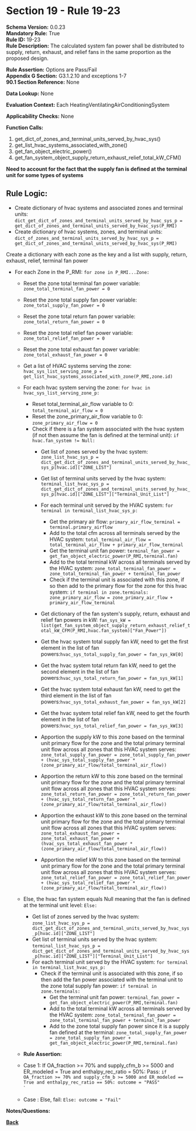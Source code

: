 # Section 19 - Rule 19-23           
**Schema Version:** 0.0.23    
**Mandatory Rule:** True    
**Rule ID:** 19-23         
**Rule Description:** The calculated system fan power shall be distributed to supply, return, exhaust, and relief fans in the same proportion as the proposed design.   

**Rule Assertion:** Options are Pass/Fail    
**Appendix G Section:** G3.1.2.10 and exceptions 1-7        
**90.1 Section Reference:** None  

**Data Lookup:** None  

**Evaluation Context:** Each HeatingVentilatingAirConditioningSystem  

**Applicability Checks:** None   

**Function Calls:**  
1. get_dict_of_zones_and_terminal_units_served_by_hvac_sys()   
2. get_list_hvac_systems_associated_with_zone()   
3. get_fan_object_electric_power()  
4. get_fan_system_object_supply_return_exhaust_relief_total_kW_CFM() 


****Need to account for the fact that the supply fan is defined at the terminal unit for some types of systems****
## Rule Logic:                 
- Create dictionary of hvac systems and associated zones and terminal units: `dict_get_dict_of_zones_and_terminal_units_served_by_hvac_sys_p = get_dict_of_zones_and_terminal_units_served_by_hvac_sys(P_RMI)`
- Create dictionary of hvac systems, zones, and terminal units: `dict_of_zones_and_terminal_units_served_by_hvac_sys_p = get_dict_of_zones_and_terminal_units_served_by_hvac_sys(P_RMI)`  

Create a dictionary with each zone as the key and a list with supply, return, exhaust, relief, terminal fan power 
- For each Zone in the P_RMI: `for zone in P_RMI...Zone:`  
    - Reset the zone total terminal fan power variable: `zone_total_terminal_fan_power = 0`  
    - Reset the zone total supply fan power variable: `zone_total_supply_fan_power = 0`
    - Reset the zone total return fan power variable: `zone_total_return_fan_power = 0`
    - Reset the zone total relief fan power variable: `zone_total_relief_fan_power = 0`
    - Reset the zone total exhaust fan power variable: `zone_total_exhaust_fan_power = 0`

    - Get a list of HVAC systems serving the zone: `hvac_sys_list_serving_zone_p =  get_list_hvac_systems_associated_with_zone(P_RMI,zone.id)`  
    - For each hvac system serving the zone: `for hvac in hvac_sys_list_serving_zone_p:`  
      - Reset total_terminal_air_flow variable to 0: `total_terminal_air_flow = 0`  
      - Reset the zone_primary_air_flow variable to 0: `zone_primary_air_flow = 0`  
      - Check if there is a fan system associated with the hvac system (if not then assume the fan is defined at the terminal unit): `if hvac.fan_system != Null:` 
        - Get list of zones served by the hvac system: `zone_list_hvac_sys_p = dict_get_dict_of_zones_and_terminal_units_served_by_hvac_sys_p[hvac.id]["ZONE_LIST"]`  
        - Get list of terminal units served by the hvac system: `terminal_list_hvac_sys_p = dict_get_dict_of_zones_and_terminal_units_served_by_hvac_sys_p[hvac.id]["ZONE_LIST"]["Terminal_Unit_List"]`  
        - For each terminal unit served by the HVAC system: `for terminal in terminal_list_hvac_sys_p:`  
          - Get the primary air flow: `primary_air_flow_terminal = terminal.primary_airflow`  
          - Add to the total cfm across all terminals served by the HVAC system: `total_terminal_air_flow = total_terminal_air_flow + primary_air_flow_terminal`  
          - Get the terminal unit fan power: `terminal_fan_power = get_fan_object_electric_power(P_RMI,terminal.fan)`  
          - Add to the total terminal kW across all terminals served by the HVAC system: `zone_total_terminal_fan_power = zone_total_terminal_fan_power + terminal_fan_power`
          - Check if the terminal unit is associated with this zone, if so then add to the primary flow for the zone for this hvac system: `if terminal in zone.terminals: zone_primary_air_flow = zone_primary_air_flow + primary_air_flow_terminal`  
        
        - Get dictionary of the fan system's supply, return, exhaust and relief fan powers in kW: `fan_sys_kW = list(get_fan_system_object_supply_return_exhaust_relief_total_kW_CFM(P_RMI,hvac.fan_system)["Fan_Power"])`  
        - Get the hvac system total supply fan kW, need to get the first element in the list of fan powers:`hvac_sys_total_supply_fan_power = fan_sys_kW[0]` 
        - Get the hvac system total return fan kW, need to get the second element in the list of fan powers:`hvac_sys_total_return_fan_power = fan_sys_kW[1]` 
        - Get the hvac system total exhaust fan kW, need to get the third element in the list of fan powers:`hvac_sys_total_exhaust_fan_power = fan_sys_kW[2]` 
        - Get the hvac system total relief fan kW, need to get the fourth element in the list of fan powers:`hvac_sys_total_relief_fan_power = fan_sys_kW[3]`     
        
        - Apportion the supply kW to this zone based on the terminal unit primary flow for the zone and the total primary terminal unit flow across all zones that this HVAC system serves: `zone_total_supply_fan_power = zone_total_supply_fan_power + (hvac_sys_total_supply_fan_power * (zone_primary_air_flow/total_terminal_air_flow))`    
        - Apportion the return kW to this zone based on the terminal unit primary flow for the zone and the total primary terminal unit flow across all zones that this HVAC system serves: `zone_total_return_fan_power = zone_total_return_fan_power + (hvac_sys_total_return_fan_power * (zone_primary_air_flow/total_terminal_air_flow))`  
        - Apportion the exhaust kW to this zone based on the terminal unit primary flow for the zone and the total primary terminal unit flow across all zones that this HVAC system serves: `zone_total_exhaust_fan_power = zone_total_exhaust_fan_power + (hvac_sys_total_exhaust_fan_power * (zone_primary_air_flow/total_terminal_air_flow))`  
        - Apportion the relief kW to this zone based on the terminal unit primary flow for the zone and the total primary terminal unit flow across all zones that this HVAC system serves: `zone_total_relief_fan_power = zone_total_relief_fan_power + (hvac_sys_total_relief_fan_power * (zone_primary_air_flow/total_terminal_air_flow))`  
    - Else, the hvac fan system equals Null meaning that the fan is defined at the terminal unit level: `Else:`  
        - Get list of zones served by the hvac system: `zone_list_hvac_sys_p = dict_get_dict_of_zones_and_terminal_units_served_by_hvac_sys_p[hvac.id]["ZONE_LIST"]`  
        - Get list of terminal units served by the hvac system: `terminal_list_hvac_sys_p = dict_get_dict_of_zones_and_terminal_units_served_by_hvac_sys_p[hvac.id]["ZONE_LIST"]["Terminal_Unit_List"]`  
        - For each terminal unit served by the HVAC system: `for terminal in terminal_list_hvac_sys_p:`  
          - Check if the terminal unit is associated with this zone, if so then add the fan power associated with the terminal unit to the zone total supply fan power: `if terminal in zone.terminals: `  
            - Get the terminal unit fan power: `terminal_fan_power = get_fan_object_electric_power(P_RMI,terminal.fan)`  
            - Add to the total terminal kW across all terminals served by the HVAC system: `zone_total_terminal_fan_power = zone_total_terminal_fan_power + terminal_fan_power`
            - Add to the zone total supply fan power since it is a supply fan defined at the terminal: `zone_total_supply_fan_power = zone_total_supply_fan_power + get_fan_object_electric_power(P_RMI,terminal.fan)`  


    - **Rule Assertion:** 
    - Case 1: If OA_fraction >= 70% and supply_cfm_b >= 5000 and ER_modeled = True and enthalpy_rec_ratio = 50%: Pass: `if OA_fraction >= 70% and supply_cfm_b >= 5000 and ER_modeled == True and enthalpy_rec_ratio == 50%: outcome = "PASS"`  
  `  
    - Case : Else, fail: `Else: outcome = "Fail"`  

**Notes/Questions:**  


**[Back](_toc.md)**